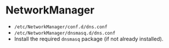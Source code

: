 # NetworkManager

- `/etc/NetworkManager/conf.d/dns.conf`
- `/etc/NetworkManager/dnsmasq.d/dns.conf`
- Install the required `dnsmasq` package (if not already installed).
